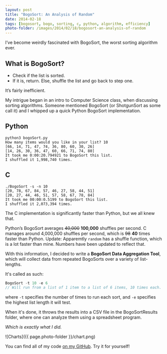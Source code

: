 ```yaml
---
layout: post
title: "BogoSort: An Analysis of Random"
date: 2014-02-18
tags: [bogosort, bogo, sorting, c, python, algorithm, efficiency]
photo-folder: /images/2014/02/18/bogosort-an-analysis-of-random
---
```


I’ve become weirdly fascinated with BogoSort, the worst sorting algorithm ever.

## What is BogoSort?

* Check if the list is sorted.
* If it is, return. Else, shuffle the list and go back to step one.

It’s fairly inefficient.

My intrigue began in an intro to Computer Science class, when discussing sorting algorithms. Someone mentioned BogoSort (or ShotgunSort as some call it) and I whipped up a quick Python BogoSort implementation.

## Python

```
python3 bogoSort.py
How many items would you like in your list? 10
[66, 14, 71, 47, 74, 36, 80, 60, 30, 26]
[14, 26, 30, 36, 47, 60, 66, 71, 74, 80]
It took me 0:00:20.794921 to BogoSort this list.
I shuffled it 1,998,740 times.
```

## C

```
./BogoSort -s -n 10
[20, 78, 67, 84, 57, 46, 27, 58, 44, 51]
[20, 27, 44, 46, 51, 57, 58, 67, 78, 84]
It took me 00:00:0.5199 to BogoSort this list.
I shuffled it 2,073,394 times.
```

The C implementation is significantly faster than Python, but we all knew that.

Python’s BogoSort averages ~~40,000~~ **100,000** shuffles per second. C manages around 4,000,000 shuffles per second, which is ~~98~~ **40** times faster than Python.
Update: Apparemtly `random` has a shuffle function, which is a lot faster than mine. Numbers have been updated to reflect that.

With this information, I decided to write a **BogoSort Data Aggregation Tool**, which will collect data from repeated BogoSorts over a variety of list-lengths.

It's called as such:

```c
BogoSort -t 10 -e 6
// Will run from a list of 1 item to a list of 6 items, 10 times each.
```

where `-t` specifies the number of times to run each sort, and `-e` specifies the highest list length it will test.

When it's done, it throws the results into a CSV file in the BogoSortResults folder, where one can analyze them using a spreadsheet program.

*Which is exactly what I did.*

![Charts]({{ page.photo-folder }}/chart.png)

You can find all of my code [on my GitHub](http://github.com/harlanhaskins/Bogo-Sort). Try it for yourself!

